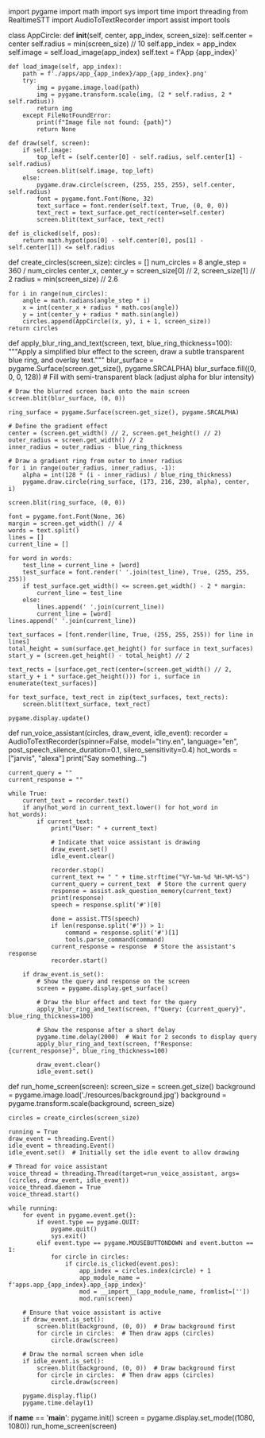 import pygame
import math
import sys
import time
import threading
from RealtimeSTT import AudioToTextRecorder
import assist
import tools

class AppCircle:
    def __init__(self, center, app_index, screen_size):
        self.center = center
        self.radius = min(screen_size) // 10
        self.app_index = app_index
        self.image = self.load_image(app_index)
        self.text = f'App {app_index}'

    def load_image(self, app_index):
        path = f'./apps/app_{app_index}/app_{app_index}.png'
        try:
            img = pygame.image.load(path)
            img = pygame.transform.scale(img, (2 * self.radius, 2 * self.radius))
            return img
        except FileNotFoundError:
            print(f"Image file not found: {path}")
            return None

    def draw(self, screen):
        if self.image:
            top_left = (self.center[0] - self.radius, self.center[1] - self.radius)
            screen.blit(self.image, top_left)
        else:
            pygame.draw.circle(screen, (255, 255, 255), self.center, self.radius)
            font = pygame.font.Font(None, 32)
            text_surface = font.render(self.text, True, (0, 0, 0))
            text_rect = text_surface.get_rect(center=self.center)
            screen.blit(text_surface, text_rect)

    def is_clicked(self, pos):
        return math.hypot(pos[0] - self.center[0], pos[1] - self.center[1]) <= self.radius

def create_circles(screen_size):
    circles = []
    num_circles = 8
    angle_step = 360 / num_circles
    center_x, center_y = screen_size[0] // 2, screen_size[1] // 2
    radius = min(screen_size) // 2.6

    for i in range(num_circles):
        angle = math.radians(angle_step * i)
        x = int(center_x + radius * math.cos(angle))
        y = int(center_y + radius * math.sin(angle))
        circles.append(AppCircle((x, y), i + 1, screen_size))
    return circles

def apply_blur_ring_and_text(screen, text, blue_ring_thickness=100):
    """Apply a simplified blur effect to the screen, draw a subtle transparent blue ring, and overlay text."""
    blur_surface = pygame.Surface(screen.get_size(), pygame.SRCALPHA)
    blur_surface.fill((0, 0, 0, 128))  # Fill with semi-transparent black (adjust alpha for blur intensity)

    # Draw the blurred screen back onto the main screen
    screen.blit(blur_surface, (0, 0))

    ring_surface = pygame.Surface(screen.get_size(), pygame.SRCALPHA)

    # Define the gradient effect
    center = (screen.get_width() // 2, screen.get_height() // 2)
    outer_radius = screen.get_width() // 2
    inner_radius = outer_radius - blue_ring_thickness

    # Draw a gradient ring from outer to inner radius
    for i in range(outer_radius, inner_radius, -1):
        alpha = int(128 * (i - inner_radius) / blue_ring_thickness)
        pygame.draw.circle(ring_surface, (173, 216, 230, alpha), center, i)

    screen.blit(ring_surface, (0, 0))

    font = pygame.font.Font(None, 36)
    margin = screen.get_width() // 4
    words = text.split()
    lines = []
    current_line = []

    for word in words:
        test_line = current_line + [word]
        test_surface = font.render(' '.join(test_line), True, (255, 255, 255))
        if test_surface.get_width() <= screen.get_width() - 2 * margin:
            current_line = test_line
        else:
            lines.append(' '.join(current_line))
            current_line = [word]
    lines.append(' '.join(current_line))

    text_surfaces = [font.render(line, True, (255, 255, 255)) for line in lines]
    total_height = sum(surface.get_height() for surface in text_surfaces)
    start_y = (screen.get_height() - total_height) // 2

    text_rects = [surface.get_rect(center=(screen.get_width() // 2, start_y + i * surface.get_height())) for i, surface in enumerate(text_surfaces)]

    for text_surface, text_rect in zip(text_surfaces, text_rects):
        screen.blit(text_surface, text_rect)

    pygame.display.update()

def run_voice_assistant(circles, draw_event, idle_event):
    recorder = AudioToTextRecorder(spinner=False, model="tiny.en", language="en", post_speech_silence_duration=0.1, silero_sensitivity=0.4)
    hot_words = ["jarvis", "alexa"]
    print("Say something...")

    current_query = ""
    current_response = ""

    while True:
        current_text = recorder.text()
        if any(hot_word in current_text.lower() for hot_word in hot_words):
            if current_text:
                print("User: " + current_text)

                # Indicate that voice assistant is drawing
                draw_event.set()
                idle_event.clear()

                recorder.stop()
                current_text += " " + time.strftime("%Y-%m-%d %H-%M-%S")
                current_query = current_text  # Store the current query
                response = assist.ask_question_memory(current_text)
                print(response)
                speech = response.split('#')[0]

                done = assist.TTS(speech)
                if len(response.split('#')) > 1:
                    command = response.split('#')[1]
                    tools.parse_command(command)
                current_response = response  # Store the assistant's response
                recorder.start()

        if draw_event.is_set():
            # Show the query and response on the screen
            screen = pygame.display.get_surface()

            # Draw the blur effect and text for the query
            apply_blur_ring_and_text(screen, f"Query: {current_query}", blue_ring_thickness=100)

            # Show the response after a short delay
            pygame.time.delay(2000)  # Wait for 2 seconds to display query
            apply_blur_ring_and_text(screen, f"Response: {current_response}", blue_ring_thickness=100)

            draw_event.clear()
            idle_event.set()

def run_home_screen(screen):
    screen_size = screen.get_size()
    background = pygame.image.load('./resources/background.jpg')
    background = pygame.transform.scale(background, screen_size)

    circles = create_circles(screen_size)

    running = True
    draw_event = threading.Event()
    idle_event = threading.Event()
    idle_event.set()  # Initially set the idle event to allow drawing

    # Thread for voice assistant
    voice_thread = threading.Thread(target=run_voice_assistant, args=(circles, draw_event, idle_event))
    voice_thread.daemon = True
    voice_thread.start()

    while running:
        for event in pygame.event.get():
            if event.type == pygame.QUIT:
                pygame.quit()
                sys.exit()
            elif event.type == pygame.MOUSEBUTTONDOWN and event.button == 1:
                for circle in circles:
                    if circle.is_clicked(event.pos):
                        app_index = circles.index(circle) + 1
                        app_module_name = f'apps.app_{app_index}.app_{app_index}'
                        mod = __import__(app_module_name, fromlist=[''])
                        mod.run(screen)

        # Ensure that voice assistant is active
        if draw_event.is_set():
            screen.blit(background, (0, 0))  # Draw background first
            for circle in circles:  # Then draw apps (circles)
                circle.draw(screen)

        # Draw the normal screen when idle
        if idle_event.is_set():
            screen.blit(background, (0, 0))  # Draw background first
            for circle in circles:  # Then draw apps (circles)
                circle.draw(screen)

        pygame.display.flip()
        pygame.time.delay(1)

if __name__ == '__main__':
    pygame.init()
    screen = pygame.display.set_mode((1080, 1080))
    run_home_screen(screen)
